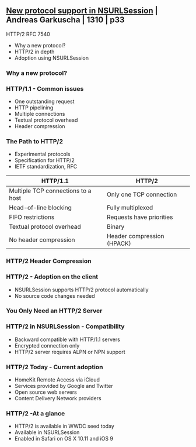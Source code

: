 
## [New protocol support in NSURLSession](2-new-protocol-support-in-nsurlsession.md) | Andreas Garkuscha | 1310 | p33


HTTP/2 RFC 7540


- Why a new protocol?
- HTTP/2 in depth
- Adoption using NSURLSession


### Why a new protocol?

### HTTP/1.1 - Common issues

- One outstanding request
- HTTP pipelining
- Multiple connections
- Textual protocol overhead
- Header compression

### The Path to HTTP/2

- Experimental protocols
- Specification for HTTP/2
- IETF standardization, RFC

HTTP/1.1|HTTP/2
---|---
Multiple TCP connections to a host |Only one TCP connection
Head-of-line blocking|Fully multiplexed
FIFO restrictions|Requests have priorities
Textual protocol overhead|Binary
No header compression|Header compression (HPACK)


### HTTP/2 Header Compression



### HTTP/2 - Adoption on the client

- NSURLSession supports HTTP/2 protocol automatically
- No source code changes needed

### You Only Need an HTTP/2 Server


### HTTP/2 in NSURLSession - Compatibility

- Backward compatible with HTTP/1.1 servers
- Encrypted connection only
- HTTP/2 server requires ALPN or NPN support

### HTTP/2 Today - Current adoption

- HomeKit Remote Access via iCloud
- Services provided by Google and Twitter
- Open source web servers
- Content Delivery Network providers

### HTTP/2 -At a glance

- HTTP/2 is available in WWDC seed today
- Available in NSURLSession
- Enabled in Safari on OS X 10.11 and iOS 9

